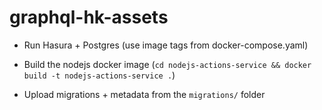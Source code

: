 # graphql-hk-assets

- Run Hasura + Postgres (use image tags from docker-compose.yaml)
- Build the nodejs docker image (`cd nodejs-actions-service && docker build -t nodejs-actions-service .`)

- Upload migrations + metadata from the `migrations/` folder


